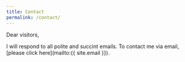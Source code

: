 ```yaml
---
title: Contact
permalink: /contact/
---
```


Dear visitors,

I will respond to all polite and succint emails. To contact me via email, [please click here](mailto:{{ site.email }}).
